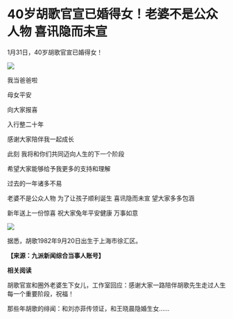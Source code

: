 # 40岁胡歌官宣已婚得女！老婆不是公众人物 喜讯隐而未宣

1月31日，40岁胡歌官宣已婚得女！

![](https://inews.gtimg.com/newsapp_bt/0/15635957482/1000)

我当爸爸啦

母女平安

向大家报喜

入行整二十年

感谢大家陪伴我一起成长

此刻 我将和你们共同迈向人生的下一个阶段

希望大家能够给予我更多的支持和理解

过去的一年诸多不易

老婆不是公众人物 为了让孩子顺利诞生 喜讯隐而未宣 望大家多多包涵

新年送上一份惊喜 祝大家兔年平安健康 万事如意

![](https://inews.gtimg.com/newsapp_bt/0/15635957491/1000)

据悉，胡歌1982年9月20日出生于上海市徐汇区。

**【来源：九派新闻综合当事人账号】**

**相关阅读**

胡歌官宣和圈外老婆生下女儿，工作室回应：感谢大家一路陪伴胡歌先生走过人生每一个重要阶段，祝福！

那些年胡歌的绯闻：和刘亦菲传领证，和王晓晨隐婚生女……


